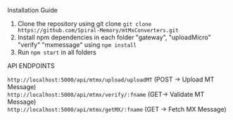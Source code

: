 Installation Guide

1. Clone the repository using git clone 
```git clone https://github.com/Spiral-Memory/mtMxConverters.git```
2. Install npm dependencies in each folder "gateway", "uploadMicro" "verify" "mxmessage" using 
```npm install ```
3. Run ```npm start``` in all folders

API ENDPOINTS 

```http://localhost:5000/api/mtmx/upload/uploadMT``` (POST -> Upload MT Message)<br>
```http://localhost:5000/api/mtmx/verify/:fname``` (GET-> Validate MT Message)<br>
```http://localhost:5000/api/mtmx/getMX/:fname``` (GET -> Fetch MX Message)
